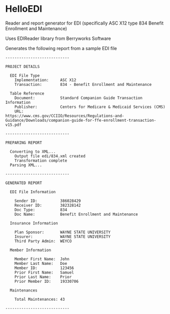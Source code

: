# HelloEDI

Reader and report generator for EDI (specifically ASC X12 type 834 Benefit Enrollment and Maintenance)

Uses EDIReader library from Berryworks Software

Generates the following report from a sample EDI file

```
----------------------------

PROJECT DETAILS

  EDI File Type 
	Implementation:		ASC X12 
	Transaction:		834 - Benefit Enrollment and Maintenance

  Table Reference 
	Document:			Standard Companion Guide Transaction Information 
	Publisher:			Centers for Medicare & Medicaid Services (CMS) 
	URL:				https://www.cms.gov/CCIIO/Resources/Regulations-and-Guidance/Downloads/companion-guide-for-ffe-enrollment-transaction-v15.pdf

----------------------------

PREPARING REPORT

  Converting to XML...
	Output file edi/834.xml created
	Transformation complete
  Parsing XML...

----------------------------

GENERATED REPORT

  EDI File Information

	Sender ID:			386028429      
	Receiver ID:		382328142      
	Doc Type:			834
	Doc Name:			Benefit Enrollment and Maintenance

  Insurance Information

	Plan Sponsor: 		WAYNE STATE UNIVERSITY
	Insurer: 			WAYNE STATE UNIVERSITY
	Third Party Admin: 	WEYCO

  Member Information

	Member First Name:	John
	Member Last Name:	Doe
	Member ID:			123456
	Prior First Name:	Samuel
	Prior Last Name:	Prior
	Prior Member ID:	19330706

  Maintenances 

	Total Maintenances:	43

----------------------------
```
